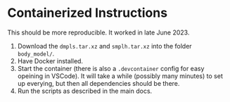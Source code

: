 # Containerized Instructions

This should be more reproducible. It worked in late June 2023.

1. Download the `dmpls.tar.xz` and `smplh.tar.xz` into the folder `body_model/`.
2. Have Docker installed.
3. Start the container (there is also a `.devcontainer` config for easy opeining in VSCode). It will take a while (possibly many minutes) to set up everying, but then all dependencies should be there.
4. Run the scripts as described in the main docs.
